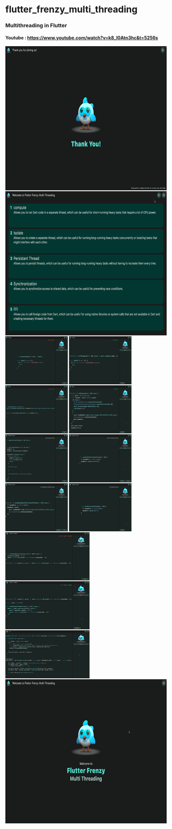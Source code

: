 # flutter_frenzy_multi_threading

### Multithreading in Flutter

#### Youtube : https://www.youtube.com/watch?v=k8_I0Atn3hc&t=5256s

 <img src="assets\images\screenshots\welcome.png" alt="Screenshot 1" width="800" height="450">
 <img src="assets\images\screenshots\menu.png" alt="Screenshot 2" width="800" height="450">
 
<div class="row"> 
  <img src="assets\images\screenshots\without_compute.png" alt="Screenshot 1" width="195" height="150">
  <img src="assets\images\screenshots\with_compute.png" alt="Screenshot 2" width="195" height="150">
  <img src="assets\images\screenshots\without_isolate.png" alt="Screenshot 3" width="195" height="150">  
  <img src="assets\images\screenshots\with_isolate.png" alt="Screenshot 4" width="195" height="150">  
</div> 
 
<div class="row"> 
  <img src="assets\images\screenshots\open_persistant.png" alt="Screenshot 1" width="195" height="150">
  <img src="assets\images\screenshots\push_int_to_persistant.png" alt="Screenshot 2" width="195" height="150">
  <img src="assets\images\screenshots\push_byte_data_to_persistant.png" alt="Screenshot 3" width="195" height="150">  
  <img src="assets\images\screenshots\exit_persistant.png" alt="Screenshot 4" width="195" height="150">  
</div> 
  
<div class="row"> 
  <img src="assets\images\screenshots\without_sync.png" alt="Screenshot 1" width="263" height="150">
  <img src="assets\images\screenshots\with_sync.png" alt="Screenshot 2" width="263" height="150">
  <img src="assets\images\screenshots\ffi.png" alt="Screenshot 3" width="263" height="150">
</div> 

<img src="assets\images\screenshots\thankyou.png" alt="Screenshot 20" width="800" height="450">
